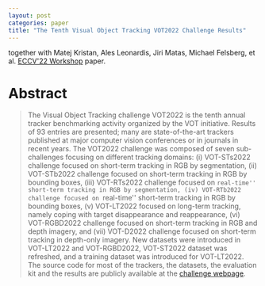 ```yaml
---
layout: post
categories: paper
title: "The Tenth Visual Object Tracking VOT2022 Challenge Results"
---
```

together with Matej Kristan, Ales Leonardis, Jiri Matas, Michael Felsberg, et al. [ECCV'22 Workshop](https://www.springerprofessional.de/the-tenth-visual-object-tracking-vot2022-challenge-results/24018090) paper.

# Abstract
> The Visual Object Tracking challenge VOT2022 is the tenth annual tracker benchmarking activity organized by the VOT initiative. Results of 93 entries are presented; many are state-of-the-art trackers published at major computer vision conferences or in journals in recent years. The VOT2022 challenge was composed of seven sub-challenges focusing on different tracking domains: (i) VOT-STs2022 challenge focused on short-term tracking in RGB by segmentation, (ii) VOT-STb2022 challenge focused on short-term tracking in RGB by bounding boxes, (iii) VOT-RTs2022 challenge focused on ``real-time'' short-term tracking in RGB by segmentation, (iv) VOT-RTb2022 challenge focused on ``real-time'' short-term tracking in RGB by bounding boxes, (v) VOT-LT2022 focused on long-term tracking, namely coping with target disappearance and reappearance, (vi) VOT-RGBD2022 challenge focused on short-term tracking in RGB and depth imagery, and (vii) VOT-D2022 challenge focused on short-term tracking in depth-only imagery. New datasets were introduced in VOT-LT2022 and VOT-RGBD2022, VOT-ST2022 dataset was refreshed, and a training dataset was introduced for VOT-LT2022. The source code for most of the trackers, the datasets, the evaluation kit and the results are publicly available at the [challenge webpage](https://www.votchallenge.net/vot2022).
